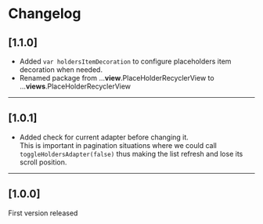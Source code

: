 # Changelog

## [1.1.0]

- Added `var holdersItemDecoration` to configure placeholders item decoration when needed.
- Renamed package from ...__view__.PlaceHolderRecyclerView to ...__views__.PlaceHolderRecyclerView

---

## [1.0.1]

- Added check for current adapter before changing it.  
This is important in pagination situations where we could call `toggleHoldersAdapter(false)` thus making the list refresh and lose its scroll position.

---

## [1.0.0]

First version released
